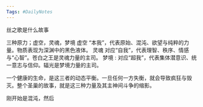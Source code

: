 ```yaml
---
Tags: #DailyNotes 
---
```


丝之歌是什么故事

三种原力；虚空，灵魂，梦境
	虚空 “本我”，代表原始、混沌、欲望与纯粹的力量。物质表现为深渊中的黑色液体。
	灵魂 对应“自我”，代表理智、秩序、情感与“心智”。苍白之王是灵魂力量的主司。
	梦境 : 对应“超我”，代表集体潜意识、统一意志与信仰。辐光是梦境力量的主司。


一个健康的生命，是这三者的动态平衡。一旦任何一方失衡，就会导致疯狂与毁灭。整个圣巢的故事，就是这三种力量及其主神间斗争的缩影。

刚开始是混沌，然后
